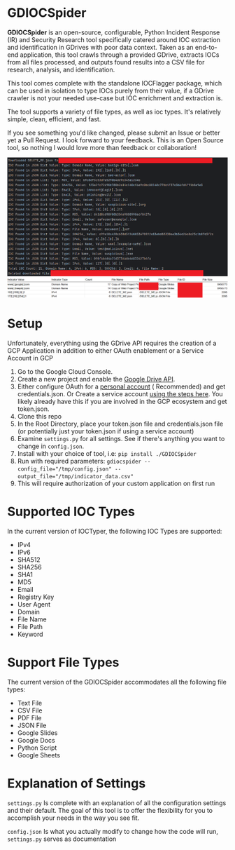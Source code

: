 # GDIOCSpider

**GDIOCSpider** is an open-source, configurable, Python Incident Response (IR) and Security Research tool specifically
catered around
IOC extraction and identification in GDrives with poor data context. Taken as an end-to-end application, this tool
crawls through a
provided GDrive, extracts IOCs from all files
processed, and outputs found results into a CSV file for research, analysis, and identification.

This tool comes complete with the standalone IOCFlagger package, which can be used in isolation to type IOCs purely
from their value, if a GDrive crawler is not your needed use-case but IOC enrichment and extraction is.

The tool supports a variety of file types, as well as ioc types. It's relatively simple, clean, efficient, and fast.

If you see something you'd like changed, please submit an Issue or better yet a Pull Request. I look forward to your
feedback.
This is an Open Source tool, so nothing I would love more than feedback or collaboration!

![Example of The GDIOCSpider Running in Console](./markdown/ConsoleRun.png)
![GDIOCSpider Reduced Sample Output](./markdown/OutputExample.png)

# Setup

Unfortunately, everything using the GDrive API requires the creation of a GCP Application in addition to either OAuth
enablement or a
Service Account in GCP

1. Go to the Google Cloud Console.
2. Create a new project and enable the [Google Drive API](https://support.google.com/googleapi/answer/6158841?hl=en).
3. Either configure OAuth for
   a [personal account](https://console.cloud.google.com/apis/credentials/consent?pli=1&inv=1&invt=AbnkuQ&project=just-skyline-231218) (
   Recommended) and get credentials.json. Or Create a service
   account [using the steps here](https://developers.google.com/workspace/guides/create-credentials). You likely already
   have this if you are involved in the GCP ecosystem and get token.json.
4. Clone this repo
5. In the Root Directory, place your token.json file and credentials.json file (or potentially just your token.json if
   using a service account)
6. Examine `settings.py` for all settings. See if there's anything you want to change in `config.json`.
7. Install with your choice of tool, i.e: `pip install ./GDIOCSpider`
8. Run with required parameters: `gdiocspider --config_file="/tmp/config.json" --output_file="/tmp/indicator_data.csv"`
9. This will require authorization of your custom application on first run

# Supported IOC Types

In the current version of IOCTyper, the following IOC Types are supported:

- IPv4
- IPv6
- SHA512
- SHA256
- SHA1
- MD5
- Email
- Registry Key
- User Agent
- Domain
- File Name
- File Path
- Keyword

# Support File Types

The current version of the GDIOCSpider accommodates all the following file types:

- Text File
- CSV File
- PDF File
- JSON File
- Google Slides
- Google Docs
- Python Script
- Google Sheets

# Explanation of Settings

`settings.py` Is complete with an explanation of all the configuration settings and their default. The goal of this
tool is to offer the flexibility for you to accomplish your needs in the way you see fit.

`config.json` Is what you actually modify to change how the code will run, `settings.py` serves as documentation
